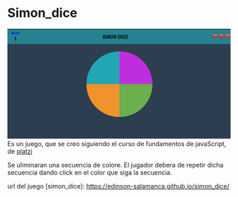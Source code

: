# Simon_dice
![simon_dice](/imagenes/simon_dice.png)
Es un juego, que se creo siguiendo el curso de fundamentos de javaScript, de [platzi](https://platzi.com/clases/fundamentos-javascript/)

Se uliminaran una secuencia de colore. El jugador debera de repetir dicha secuencia dando click en el color que siga la secuencia.

url del juego [simon_dice]: https://edinson-salamanca.github.io/simon_dice/
